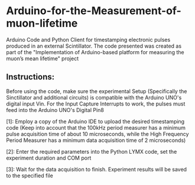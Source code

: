 # Arduino-for-the-Measurement-of-muon-lifetime
Arduino Code and Python Client for timestamping electronic pulses produced in an external Scintillator.
The code presented was created as part of the "Implementation of Arduino-based platform for measuring the muon’s mean lifetime" project  

## Instructions:
Before using the code, make sure the experimental Setup (Specifically the Sinctillator and additional circuits) is compatible with the Arduino UNO's digital input Vin.
For the Input Capture Interrupts to work, the pulses must feed into the Arduino UNO's Digital Pin8

[1]: Employ a copy of the Arduino IDE to upload the desired timestamping code
  (Keep into account that the 100kHz period measurer has a minimum pulse acquisition time of about 10 microseconds, while the High Frequency Period Measurer has a minimum data acquisition time of 2 microseconds)

[2]: Enter the required parameters into the Python LYMX code, set the experiment duration and COM port 

[3]: Wait for the data acquisition to finish. Experiment results will be saved to the specified file

